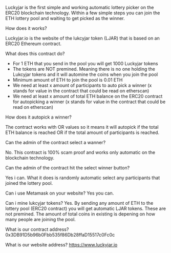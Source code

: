 Luckyjar is the first simple and working automatic lottery picker on the ERC20 blockchain technology.
Within a few simple steps you can join the ETH lottery pool and waiting to get picked as the winner.

How does it works?

Luckyjar.io is the website of the lukcyjar token (LJAR) that is based on an ERC20 Ethereum contract.

What does this contract do?

- For 1 ETH that you send in the pool you will get 1000 Luckyjar tokens
- The tokens are NOT premined. Meaning there is no one holding the Lukcyjar tokens and it will automine the coins when you join the pool
- Minimum amount of ETH to join the pool is 0.01 ETH
- We need at least x amount of participants to auto pick a winner (x stands for value in the contract that could be read on etherscan)
- We need at least x amount of total ETH balance on the ERC20 contract for autopicking a winner (x stands for value in the contract that could be read on etherscan)

How does it autopick a winner?

The contract works with OR values so it means it will autopick if the total ETH balance is reached OR if the total amount of participants is reached.

Can the admin of the contract select a wanner?

No. This contract is 100% scam proof and works only automatic on the blockchain technology.

Can the admin of the contract hit the select winner button?

Yes i can. What it does is randomly automatic select any participants that joined the lottery pool.

Can i use Metamask on your website?
Yes you can.

Can i mine lukcyjar tokens?
Yes. By sending any amount of ETH to the lottery pool (ERC20 contract) you will get automatic LJAR tokens. These are not premined. The amount of total coins in existing is depening on how many people are joining the pool.

What is our contract address?
0x3DB91D5b96b0Fbb535f86Db28ffaD15517c0Fc0c

What is our website address?
https://www.luckyjar.io
